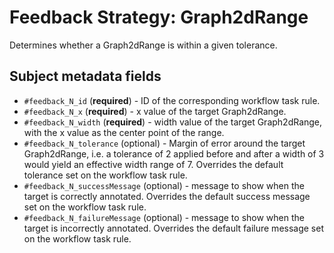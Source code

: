 # Feedback Strategy: Graph2dRange

Determines whether a Graph2dRange is within a given tolerance.

## Subject metadata fields

- `#feedback_N_id` (**required**) - ID of the corresponding workflow task rule.
- `#feedback_N_x` (**required**) - x value of the target Graph2dRange.
- `#feedback_N_width` (**required**) - width value of the target Graph2dRange, with the x value as the center point of the range.
- `#feedback_N_tolerance` (optional) - Margin of error around the target Graph2dRange, i.e. a tolerance of 2 applied before and after a width of 3 would yield an effective width range of 7. Overrides the default tolerance set on the workflow task rule.
- `#feedback_N_successMessage` (optional) - message to show when the target is correctly annotated. Overrides the default success message set on the workflow task rule.
- `#feedback_N_failureMessage` (optional) - message to show when the target is incorrectly annotated. Overrides the default failure message set on the workflow task rule.
